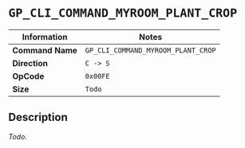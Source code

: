 # `GP_CLI_COMMAND_MYROOM_PLANT_CROP`

| Information               | Notes |
|---                        |---    |
| **Command Name**          | `GP_CLI_COMMAND_MYROOM_PLANT_CROP` |
| **Direction**             | `C -> S` |
| **OpCode**                | `0x00FE` |
| **Size**                  | `Todo` |

## Description

_Todo._